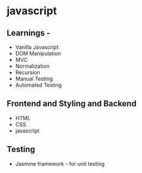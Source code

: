 # javascript

## Learnings - 
- Vanilla Javascript
- DOM Manipulation
- MVC
- Normalization
- Recursion
- Manual Testing 
- Automated Testing

## Frontend and Styling and Backend 
- HTML
- CSS
- javascript

## Testing
- Jasmine framework - for unit testing


